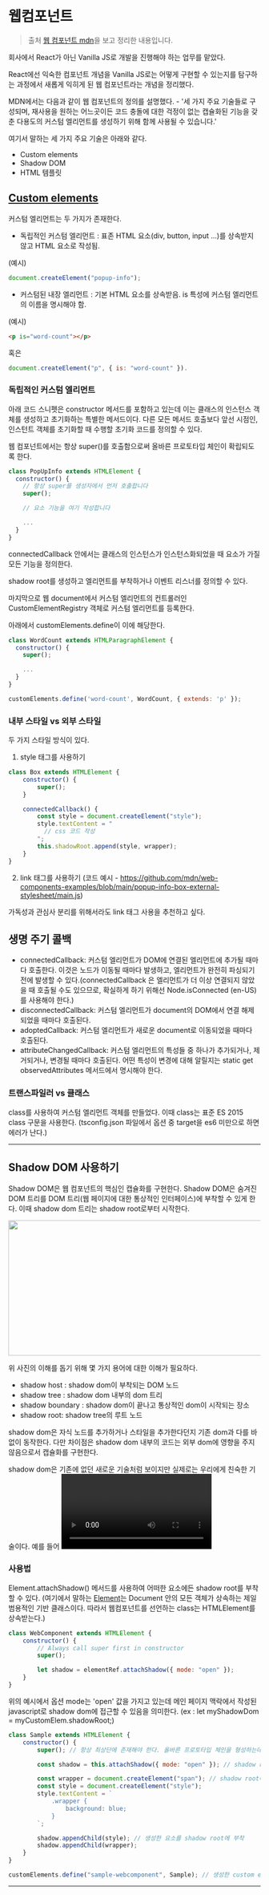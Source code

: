 # 웹컴포넌트

> 출처 [웹 컴포넌트 mdn](https://developer.mozilla.org/ko/docs/Web/API/Web_components)을 보고 정리한 내용입니다.

회사에서 React가 아닌 Vanilla JS로 개발을 진행해야 하는 업무를 맡았다.

React에선 익숙한 컴포넌트 개념을 Vanilla JS로는 어떻게 구현할 수 있는지를 탐구하는 과정에서 새롭게 익히게 된 웹 컴포넌트라는 개념을 정리했다.

MDN에서는 다음과 같이 웹 컴포넌트의 정의를 설명했다. - '세 가지 주요 기술들로 구성되며, 재사용을 원하는 어느곳이든 코드 충돌에 대한 걱정이 없는 캡슐화된 기능을 갖춘 다용도의 커스텀 엘리먼트를 생성하기 위해 함께 사용될 수 있습니다.'

여기서 말하는 세 가지 주요 기술은 아래와 같다.

-   Custom elements
-   Shadow DOM
-   HTML 템플릿

## [Custom elements](https://developer.mozilla.org/ko/docs/Web/API/Web_components/Using_custom_elements)

커스텀 엘리먼트는 두 가지가 존재한다.

-   독립적인 커스텀 엘리먼트 : 표존 HTML 요소(div, button, input ...)를 상속받지 않고 HTML 요소로 작성됨.

(예시)

```js
document.createElement("popup-info");
```

-   커스텀된 내장 엘리먼트 : 기본 HTML 요소를 상속받음. is 특성에 커스텀 엘리먼트의 이름을 명시해야 함.

(예시)

```html
<p is="word-count"></p>
```

혹은

```js
document.createElement("p", { is: "word-count" }).
```

### 독립적인 커스텀 엘리먼트

아래 코드 스니펫은 constructor 메서드를 포함하고 있는데 이는 클래스의 인스턴스 객체를 생성하고 초기화하는 특별한 메서드이다. 다른 모든 메서드 호출보다 앞선 시점인, 인스턴트 객체를 초기화할 때 수행할 초기화 코드를 정의할 수 있다.

웹 컴포넌트에서는 항상 super()를 호출함으로써 올바른 프로토타입 체인이 확립되도록 한다.

```js
class PopUpInfo extends HTMLElement {
  constructor() {
    // 항상 super를 생성자에서 먼저 호출합니다
    super();

    // 요소 기능을 여기 작성합니다

    ...
  }
}
```

connectedCallback 안에서는 클래스의 인스턴스가 인스턴스화되었을 때 요소가 가질 모든 기능을 정의한다.

shadow root를 생성하고 엘리먼트를 부착하거나 이벤트 리스너를 정의할 수 있다.

마지막으로 웹 document에서 커스텀 엘리먼트의 컨트롤러인 CustomElementRegistry 객체로 커스텀 엘리먼트를 등록한다.

아래에서 customElements.define이 이에 해당한다.

```js
class WordCount extends HTMLParagraphElement {
  constructor() {
    super();

    ...
  }
}

customElements.define('word-count', WordCount, { extends: 'p' });
```

### 내부 스타일 vs 외부 스타일

두 가지 스타일 방식이 있다.

1. style 태그를 사용하기

```js
class Box extends HTMLElement {
    constructor() {
        super();
    }

    connectedCallback() {
        const style = document.createElement("style");
        style.textContent = "
          // css 코드 작성
        ";
        this.shadowRoot.append(style, wrapper);
    }
}
```

2. link 태그를 사용하기 (코드 예시 - https://github.com/mdn/web-components-examples/blob/main/popup-info-box-external-stylesheet/main.js)

가독성과 관심사 분리를 위해서라도 link 태그 사용을 추천하고 싶다.

## 생명 주기 콜백

-   connectedCallback: 커스텀 엘리먼트가 DOM에 연결된 엘리먼트에 추가될 때마다 호출한다. 이것은 노드가 이동될 때마다 발생하고, 엘리먼트가 완전히 파싱되기 전에 발생할 수 있다.(connectedCallback 은 엘리먼트가 더 이상 연결되지 않았을 때 호출될 수도 있으므로, 확실하게 하기 위해선 Node.isConnected (en-US)를 사용해야 한다.)
-   disconnectedCallback: 커스텀 엘리먼트가 document의 DOM에서 연결 해제되었을 때마다 호출된다.
-   adoptedCallback: 커스텀 엘리먼트가 새로운 document로 이동되었을 때마다 호출된다.
-   attributeChangedCallback: 커스텀 엘리먼트의 특성들 중 하나가 추가되거나, 제거되거나, 변경될 때마다 호출된다. 어떤 특성이 변경에 대해 알릴지는 static get observedAttributes 메서드에서 명시해야 한다.

### 트랜스파일러 vs 클래스

class를 사용하여 커스텀 엘리먼트 객체를 만들었다. 이때 class는 표준 ES 2015 class 구문을 사용한다. (tsconfig.json 파일에서 옵션 중 target을 es6 미만으로 하면 에러가 난다.)

---

## Shadow DOM 사용하기

Shadow DOM은 웹 컴포넌트의 핵심인 캡슐화를 구현한다. Shadow DOM은 숨겨진 DOM 트리를 DOM 트리(웹 페이지에 대한 통상적인 인터페이스)에 부착할 수 있게 한다. 이때 shadow dom 트리는 shadow root로부터 시작한다.

<img
    src="image/웹컴포넌트/shadowDOM.png"
    width="600"
    height="270"
  />

위 사진의 이해를 돕기 위해 몇 가지 용어에 대한 이해가 필요하다.

-   shadow host : shadow dom이 부착되는 DOM 노드
-   shadow tree : shadow dom 내부의 dom 트리
-   shadow boundary : shadow dom이 끝나고 통상적인 dom이 시작되는 장소
-   shadow root: shadow tree의 루트 노드

shadow dom은 자식 노드를 추가하거나 스타일을 추가한다던지 기존 dom과 다를 바 없이 동작한다. 다만 차이점은 shadow dom 내부의 코드는 외부 dom에 영향을 주지 않음으로서 캡슐화를 구현한다.

shadow dom은 기존에 없던 새로운 기술처럼 보이지만 실제로는 우리에게 친숙한 기술이다. 예를 들어 <video/> 태그는 dom에서 보이는 것은 <video />가 전부이지만 실제로는 여러 버튼과 내부에 구현된 동작 방식이 존재한다.

### 사용법

Element.attachShadow() 메서드를 사용하여 어떠한 요소에든 shadow root를 부착할 수 있다. (여기에서 말하는 [Element](https://developer.mozilla.org/ko/docs/Web/API/Element)는 Document 안의 모든 객체가 상속하는 제일 범용적인 기반 클래스이다. 따라서 웹컴포넌트를 선언하는 class는 HTMLElement를 상속받는다.)

```js
class WebComponent extends HTMLElement {
    constructor() {
        // Always call super first in constructor
        super();

        let shadow = elementRef.attachShadow({ mode: "open" });
    }
}
```

위의 예시에서 옵션 mode는 'open' 값을 가지고 있는데 메인 페이지 맥락에서 작성된 javascript로 shadow dom에 접근할 수 있음을 의미한다. (ex : let myShadowDom = myCustomElem.shadowRoot;)

```js
class Sample extends HTMLElement {
    constructor() {
        super(); // 항상 최상단에 존재해야 한다. 올바른 프로토타입 체인을 형성하는데 필요하다.

        const shadow = this.attachShadow({ mode: "open" }); // shadow root를 생성

        const wrapper = document.createElement("span"); // shadow root에 부착할 엘리먼트 생성
        const style = document.createElement("style");
        style.textContent = `
            .wrapper {
                background: blue;
            }
        `;

        shadow.appendChild(style); // 생성한 요소를 shadow root에 부착
        shadow.appendChild(wrapper);
    }
}

customElements.define("sample-webcomponent", Sample); // 생성한 custom element를 페이지에 추가하기
```

---
